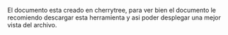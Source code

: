 El documento esta creado en cherrytree, para ver bien el documento le recomiendo descargar esta herramienta y asi poder desplegar una mejor vista del archivo.
